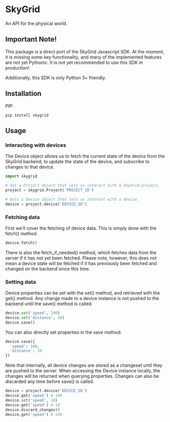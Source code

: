 # SkyGrid
An API for the physical world.


## Important Note!

This package is a direct port of the SkyGrid Javascript SDK. At the moment, it is missing some key functionality, and many of the implemented features are not yet Pythonic. It is not yet recommended to use this SDK in production!

Additionally, this SDK is only Python 3+ friendly.


## Installation

PIP:
```
pip install skygrid
```

## Usage

### Interacting with devices

The Device object allows us to fetch the current state of the device from the SkyGrid backend, to update the state of the device, and subscribe to changes to that device.

```python
import skygrid

# Get a Project object that lets us interact with a SkyGrid project.
project = skygrid.Project('PROJECT_ID')

# Gets a Device object that lets us interact with a device.
device = project.device('DEVICE_ID')
```

### Fetching data

First we'll cover the fetching of device data.  This is simply done with the fetch() method.
```python
device.fetch()
```
There is also the fetch_if_needed() method, which fetches data from the server if it has not yet been fetched.  Please note, however, this does not mean a device state will be fetched if it has previously been fetched and changed on the backend since this time.

### Setting data

Device properties can be set with the set() method, and retrieved with the get() method.  Any change made to a device instance is not pushed to the backend until the save() method is called.  

```python
device.set('speed', 100)
device.set('distance', 10)
device.save()
```
You can also directly set properties in the save method:
```python
device.save({
  'speed': 100,
  'distance': 10
})
```

Note that internally, all device changes are stored as a changeset until they are pushed to the server.  When accessing the Device instance locally, the changes will be returned when querying properties.  Changes can also be discarded any time before save() is called.
```python
device = project.device('DEVICE_ID')
device.get('speed') # 100
device.set('speed', 10)
device.get('speed') # 10
device.discard_changes()
device.get('speed') # 100
```
